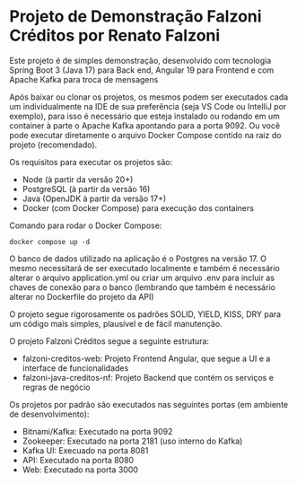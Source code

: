 # Projeto de Demonstração Falzoni Créditos por Renato Falzoni

Este projeto é de simples demonstração, desenvolvido com tecnologia Spring Boot 3 (Java 17) para Back end, Angular 19 para Frontend e com Apache Kafka para troca de mensagens

Após baixar ou clonar os projetos, os mesmos podem ser executados cada um individualmente na IDE de sua preferência (seja VS Code ou IntelliJ por exemplo), para isso é necessário que esteja instalado ou rodando em um container à parte o Apache Kafka apontando para a porta 9092. Ou você pode executar diretamente o arquivo Docker Compose contido na raiz do projeto (recomendado).

Os requisitos para executar os projetos são:
- Node (à partir da versão 20+)
- PostgreSQL (à partir da versão 16)
- Java (OpenJDK à partir da versão 17+)
- Docker (com Docker Compose) para execução dos containers

Comando para rodar o Docker Compose:

`docker compose up -d`

O banco de dados utilizado na aplicação é o Postgres na versão 17. O mesmo necessitará de ser executado localmente e também é necessário alterar o arquivo application.yml ou criar um arquivo .env para incluir as chaves de conexão para o banco (lembrando que também é necessário alterar no Dockerfile do projeto da API)

O projeto segue rigorosamente os padrões SOLID, YIELD, KISS, DRY para um código mais simples, plausível e de fácil manutenção.

O projeto Falzoni Créditos segue a seguinte estrutura:
- falzoni-creditos-web: Projeto Frontend Angular, que segue a UI e a interface de funcionalidades
- falzoni-java-creditos-nf: Projeto Backend que contém os serviços e regras de negócio

Os projetos por padrão são executados nas seguintes portas (em ambiente de desenvolvimento):
- Bitnami/Kafka: Executado na porta 9092
- Zookeeper: Executado na porta 2181 (uso interno do Kafka)
- Kafka UI: Execuado na porta 8081
- API: Executado na porta 8080
- Web: Executado na porta 3000
